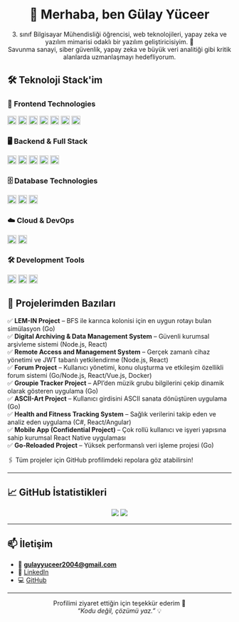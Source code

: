 <h1 align="center">👋 Merhaba, ben Gülay Yüceer</h1>

<p align="center">
3. sınıf Bilgisayar Mühendisliği öğrencisi, web teknolojileri, yapay zeka ve yazılım mimarisi odaklı bir yazılım geliştiricisiyim. 🚀<br>
Savunma sanayi, siber güvenlik, yapay zeka ve büyük veri analitiği gibi kritik alanlarda uzmanlaşmayı hedefliyorum.
</p>

## 🛠️ Teknoloji Stack'im

### 🎨 Frontend Technologies
<p>
  <img src="https://cdn.jsdelivr.net/gh/devicons/devicon/icons/react/react-original.svg" width="20" />
  <img src="https://cdn.jsdelivr.net/gh/devicons/devicon/icons/nextjs/nextjs-original-wordmark.svg" width="20" />
  <img src="https://cdn.jsdelivr.net/gh/devicons/devicon/icons/javascript/javascript-original.svg" width="20" />
  <img src="https://cdn.jsdelivr.net/gh/devicons/devicon/icons/typescript/typescript-original.svg" width="20" />
  <img src="https://cdn.jsdelivr.net/gh/devicons/devicon/icons/html5/html5-original.svg" width="20" />
  <img src="https://cdn.jsdelivr.net/gh/devicons/devicon/icons/css3/css3-original.svg" width="20" />
  <img src="https://cdn.jsdelivr.net/gh/devicons/devicon/icons/tailwindcss/tailwindcss-plain.svg" width="20" />
</p>

### 🖥️ Backend & Full Stack
<p>
  <img src="https://cdn.jsdelivr.net/gh/devicons/devicon/icons/nodejs/nodejs-original.svg" width="20" />
  <img src="https://cdn.jsdelivr.net/gh/devicons/devicon/icons/express/express-original.svg" width="20" />
  <img src="https://cdn.jsdelivr.net/gh/devicons/devicon/icons/go/go-original.svg" width="20" />
  <img src="https://cdn.jsdelivr.net/gh/devicons/devicon/icons/python/python-original.svg" width="20" />
  <img src="https://cdn.jsdelivr.net/gh/devicons/devicon/icons/csharp/csharp-original.svg" width="20" />
</p>

### 🗄️ Database Technologies
<p>
  <img src="https://cdn.jsdelivr.net/gh/devicons/devicon/icons/postgresql/postgresql-original.svg" width="20" />
  <img src="https://cdn.jsdelivr.net/gh/devicons/devicon/icons/mongodb/mongodb-original.svg" width="20" />
  <img src="https://upload.wikimedia.org/wikipedia/commons/3/38/Supabase_logo.png" width="20" />
</p>

### ☁️ Cloud & DevOps
<p>
  <img src="https://cdn.jsdelivr.net/gh/devicons/devicon/icons/docker/docker-original.svg" width="20" />
  <img src="https://cdn.jsdelivr.net/gh/devicons/devicon/icons/github/github-original.svg" width="20" />
</p>

### 🛠️ Development Tools
<p>
  <img src="https://cdn.jsdelivr.net/gh/devicons/devicon/icons/git/git-original.svg" width="20" />
  <img src="https://cdn.jsdelivr.net/gh/devicons/devicon/icons/vscode/vscode-original.svg" width="20" />
  <img src="https://cdn.jsdelivr.net/gh/devicons/devicon/icons/linux/linux-original.svg" width="20" />
</p>



## 🚀 Projelerimden Bazıları

✅ **LEM-IN Project** – BFS ile karınca kolonisi için en uygun rotayı bulan simülasyon (Go)  
✅ **Digital Archiving & Data Management System** – Güvenli kurumsal arşivleme sistemi (Node.js, React)  
✅ **Remote Access and Management System** – Gerçek zamanlı cihaz yönetimi ve JWT tabanlı yetkilendirme (Node.js, React)  
✅ **Forum Project** – Kullanıcı yönetimi, konu oluşturma ve etkileşim özellikli forum sistemi (Go/Node.js, React/Vue.js, Docker)  
✅ **Groupie Tracker Project** – API’den müzik grubu bilgilerini çekip dinamik olarak gösteren uygulama (Go)  
✅ **ASCII-Art Project** – Kullanıcı girdisini ASCII sanata dönüştüren uygulama (Go)  
✅ **Health and Fitness Tracking System** – Sağlık verilerini takip eden ve analiz eden uygulama (C#, React/Angular)  
✅ **Mobile App (Confidential Project)** – Çok rollü kullanıcı ve işyeri yapısına sahip kurumsal React Native uygulaması  
✅ **Go-Reloaded Project** – Yüksek performanslı veri işleme projesi (Go)

🖇️ Tüm projeler için GitHub profilimdeki repolara göz atabilirsin!

---

## 📈 GitHub İstatistikleri

<p align="center">
  <img src="https://github-readme-stats.vercel.app/api?username=gulayyy&show_icons=true&theme=transparent" />
  <img src="https://github-readme-streak-stats.herokuapp.com/?user=gulayyy&theme=transparent" />
</p>

---

## 📫 İletişim

- 📧 **gulayyuceer2004@gmail.com**
- 💼 [LinkedIn](https://www.linkedin.com/in/g%C3%BClay-y%C3%BCceer-189236253/)
- 💻 [GitHub](https://github.com/gulayyy)

---

<p align="center">
  Profilimi ziyaret ettiğin için teşekkür ederim 🙏<br>
  <i>“Kodu değil, çözümü yaz.”</i> 💡
</p>
